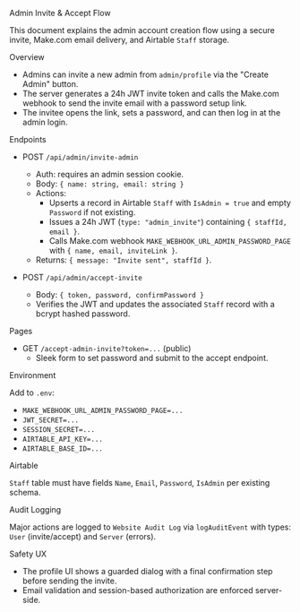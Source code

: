 Admin Invite & Accept Flow

This document explains the admin account creation flow using a secure invite, Make.com email delivery, and Airtable `Staff` storage.

Overview

- Admins can invite a new admin from `admin/profile` via the "Create Admin" button.
- The server generates a 24h JWT invite token and calls the Make.com webhook to send the invite email with a password setup link.
- The invitee opens the link, sets a password, and can then log in at the admin login.

Endpoints

- POST `/api/admin/invite-admin`
  - Auth: requires an admin session cookie.
  - Body: `{ name: string, email: string }`
  - Actions:
    - Upserts a record in Airtable `Staff` with `IsAdmin = true` and empty `Password` if not existing.
    - Issues a 24h JWT (`type: "admin_invite"`) containing `{ staffId, email }`.
    - Calls Make.com webhook `MAKE_WEBHOOK_URL_ADMIN_PASSWORD_PAGE` with `{ name, email, inviteLink }`.
  - Returns: `{ message: "Invite sent", staffId }`.

- POST `/api/admin/accept-invite`
  - Body: `{ token, password, confirmPassword }`
  - Verifies the JWT and updates the associated `Staff` record with a bcrypt hashed password.

Pages

- GET `/accept-admin-invite?token=...` (public)
  - Sleek form to set password and submit to the accept endpoint.

Environment

Add to `.env`:

- `MAKE_WEBHOOK_URL_ADMIN_PASSWORD_PAGE=...`
- `JWT_SECRET=...`
- `SESSION_SECRET=...`
- `AIRTABLE_API_KEY=...`
- `AIRTABLE_BASE_ID=...`

Airtable

`Staff` table must have fields `Name`, `Email`, `Password`, `IsAdmin` per existing schema.

Audit Logging

Major actions are logged to `Website Audit Log` via `logAuditEvent` with types: `User` (invite/accept) and `Server` (errors).

Safety UX

- The profile UI shows a guarded dialog with a final confirmation step before sending the invite.
- Email validation and session-based authorization are enforced server-side.


